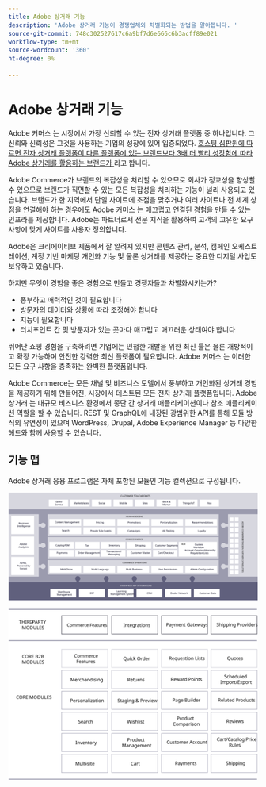 ```yaml
---
title: Adobe 상거래 기능
description: 'Adobe 상거래 기능이 경쟁업체와 차별화되는 방법을 알아봅니다. '
source-git-commit: 748c302527617c6a9bf7d6e666c6b3acff89e021
workflow-type: tm+mt
source-wordcount: '360'
ht-degree: 0%

---
```



# Adobe 상거래 기능

Adobe 커머스 는 시장에서 가장 신뢰할 수 있는 전자 상거래 플랫폼 중 하나입니다. 그 신뢰와 신뢰성은 그것을 사용하는 기업의 성장에 있어 입증되었다. [호스팅 심판원에 따르면 전자 상거래 플랫폼이 다른 플랫폼에 있는 브랜드보다 3배 더 빨리 성장함에 따라 Adobe 상거래를 활용하는 브랜드가 ](https://hostingtribunal.com/blog/magento-statistics/#gref) 라고 합니다.

Adobe Commerce가 브랜드의 복잡성을 처리할 수 있으므로 회사가 정교성을 향상할 수 있으므로 브랜드가 직면할 수 있는 모든 복잡성을 처리하는 기능이 널리 사용되고 있습니다. 브랜드가 한 지역에서 단일 사이트에 초점을 맞추거나 여러 사이트나 전 세계 상점을 연결해야 하는 경우에도 Adobe 커머스 는 매끄럽고 연결된 경험을 만들 수 있는 인프라를 제공합니다. Adobe는 파트너로서 전문 지식을 활용하여 고객의 고유한 요구 사항에 맞게 사이트를 사용자 정의합니다.

Adobe은 크리에이티브 제품에서 잘 알려져 있지만 콘텐츠 관리, 분석, 캠페인 오케스트레이션, 계정 기반 마케팅 개인화 기능 및 물론 상거래를 제공하는 중요한 디지털 사업도 보유하고 있습니다.

하지만 무엇이 경험을 좋은 경험으로 만들고 경쟁자들과 차별화시키는가?

- 풍부하고 매력적인 것이 필요합니다
- 방문자의 데이터와 상황에 따라 조정해야 합니다
- 지능이 필요합니다
- 터치포인트 간 및 방문자가 있는 곳마다 매끄럽고 매끄러운 상태여야 합니다

뛰어난 쇼핑 경험을 구축하려면 기업에는 민첩한 개발을 위한 최신 툴은 물론 개방적이고 확장 가능하며 안전한 강력한 최신 플랫폼이 필요합니다. Adobe 커머스 는 이러한 모든 요구 사항을 충족하는 완벽한 플랫폼입니다.

Adobe Commerce는 모든 채널 및 비즈니스 모델에서 풍부하고 개인화된 상거래 경험을 제공하기 위해 만들어진, 시장에서 테스트된 모든 전자 상거래 플랫폼입니다. Adobe 상거래 는 대규모 비즈니스 환경에서 종단 간 상거래 애플리케이션이나 참조 애플리케이션 역할을 할 수 있습니다. REST 및 GraphQL에 내장된 광범위한 API를 통해 모듈 방식의 유연성이 있으며 WordPress, Drupal, Adobe Experience Manager 등 다양한 헤드와 함께 사용할 수 있습니다.

## 기능 맵

Adobe 상거래 응용 프로그램은 자체 포함된 모듈인 기능 컬렉션으로 구성됩니다.

![Adobe 상거래 기능 맵](../../assets/playbooks/capabilities-map.svg)

![Adobe 상거래 기능 맵](../../assets/playbooks/capabilities-modules.svg)
